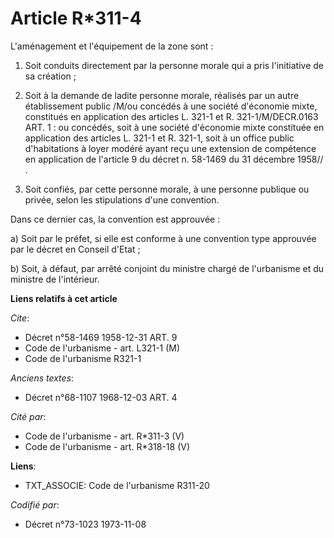 # Article R*311-4

L'aménagement et l'équipement de la zone sont :

1. Soit conduits directement par la personne morale qui a pris l'initiative de sa création ;

2. Soit à la demande de ladite personne morale, réalisés par un autre établissement public /M/ou concédés à une société
d'économie mixte, constitués en application des articles L. 321-1 et R. 321-1/M/DECR.0163 ART. 1 : ou concédés, soit à une
société d'économie mixte constituée en application des articles L. 321-1 et R. 321-1, soit à un office public d'habitations à
loyer modéré ayant reçu une extension de compétence en application de l'article 9 du décret n. 58-1469 du 31 décembre
1958// .

3. Soit confiés, par cette personne morale, à une personne publique ou privée, selon les stipulations d'une convention.

Dans ce dernier cas, la convention est approuvée :

a) Soit par le préfet, si elle est conforme à une convention type approuvée par le décret en Conseil d'Etat ;

b) Soit, à défaut, par arrêté conjoint du ministre chargé de l'urbanisme et du ministre de l'intérieur.

**Liens relatifs à cet article**

_Cite_:

  - Décret n°58-1469 1958-12-31 ART. 9
  - Code de l'urbanisme - art. L321-1 (M)
  - Code de l'urbanisme R321-1

_Anciens textes_:

  - Décret n°68-1107 1968-12-03 ART. 4

_Cité par_:

  - Code de l'urbanisme - art. R*311-3 (V)
  - Code de l'urbanisme - art. R*318-18 (V)

**Liens**:

  - TXT_ASSOCIE: Code de l'urbanisme R311-20

_Codifié par_:

  - Décret n°73-1023 1973-11-08
